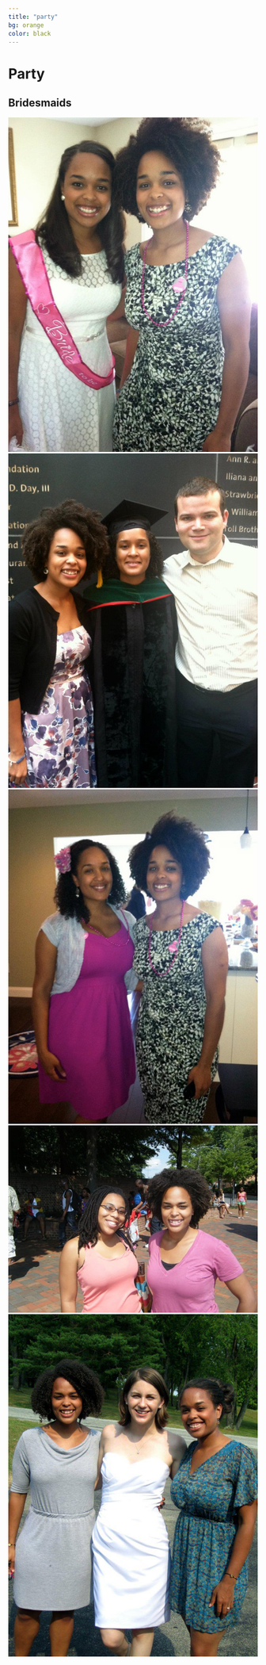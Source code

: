 ```yaml
---
title: "party"
bg: orange
color: black
---
```


# Party

## Bridesmaids

<div>
<img class="row small column"   src="img/party/bridesmaids/leelee.jpg" alt="Leanna, former bride" title="Leanna, twin" />
<img class="row small column" src="img/party/bridesmaids/diana.jpg"  alt="Diana, Doctor" title="Diana, sister"/>
<img class="row small column" src="img/party/bridesmaids/pattijo.jpg"      alt="Patti Jo, Doctor" title="Patti Jo, sister" />
<img class="row small column"   src="img/party/bridesmaids/ladonia.jpg"      alt="friend for 20 years & LYLAS" title="friend for 20 years & LYLAS" />
<img class="row small column"  src="img/party/bridesmaids/erin.jpg" alt="15 years and counting or is it 16" title="15 years and counting or is it 16" />
</div>
